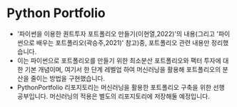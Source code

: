 # Python Portfolio

- '파이썬을 이용한 퀀트투자 포트폴리오 만들기(이현열,2022)'의 내용(그리고 '파이썬으로 배우는 포트폴리오(곽승주,2021)' 참고)중, 포트폴리오 관련 내용만 정리했습니다.
- 이는 파이썬으로 포트폴리오를 만들기 위한 최소분산 포트폴리오와 팩터 투자에 대한 기본 개념이며, 여기서 한 단계 레벨업 하여 머신러닝을 활용해 포트폴리오의 분산을 줄이는 방법을 구현했습니다.
- PythonPortfolio 리포지토리는 머신러닝을 활용한 포트폴리오 구축을 위한 선행 공부입니다. 머신러닝의 적용은 별도의 리포지토리에 저장해둘 예정입니다.
